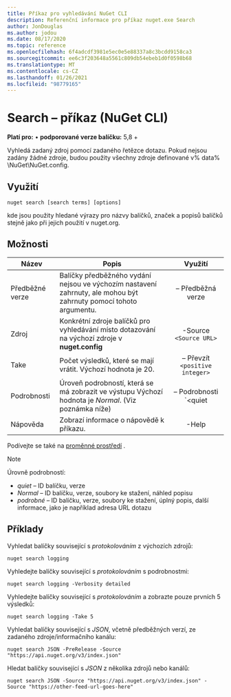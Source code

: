 ```yaml
---
title: Příkaz pro vyhledávání NuGet CLI
description: Referenční informace pro příkaz nuget.exe Search
author: JonDouglas
ms.author: jodou
ms.date: 08/17/2020
ms.topic: reference
ms.openlocfilehash: 6f4adcdf3981e5ec0e5e88337a8c3bcdd9158ca3
ms.sourcegitcommit: ee6c3f203648a5561c809db54ebeb1d0f0598b68
ms.translationtype: MT
ms.contentlocale: cs-CZ
ms.lasthandoff: 01/26/2021
ms.locfileid: "98779165"
---
```

# <a name="search-command-nuget-cli"></a>Search – příkaz (NuGet CLI)

**Platí pro:** &bullet; **podporované verze balíčku:** 5,8 +

Vyhledá zadaný zdroj pomocí zadaného řetězce dotazu. Pokud nejsou zadány žádné zdroje, budou použity všechny zdroje definované v% data% \NuGet\NuGet.config.

## <a name="usage"></a>Využití

```cli
nuget search [search terms] [options]
```

kde jsou použity hledané výrazy pro názvy balíčků, značek a popisů balíčků stejně jako při jejich použití v nuget.org.

## <a name="options"></a>Možnosti

| Název | Popis | Využití |
| ---  |     ---     |  :-:  |
| Předběžné verze | Balíčky předběžného vydání nejsou ve výchozím nastavení zahrnuty, ale mohou být zahrnuty pomocí tohoto argumentu. | – Předběžná verze |
| Zdroj | Konkrétní zdroje balíčků pro vyhledávání místo dotazování na výchozí zdroje v __nuget.config__ | -Source `<Source URL>`|
| Take | Počet výsledků, které se mají vrátit. Výchozí hodnota je 20. | – Převzít `<positive integer>` |
| Podrobnosti | Úroveň podrobností, která se má zobrazit ve výstupu Výchozí hodnota je _Normal_. (Viz poznámka níže)  | – Podrobnosti `<quiet|normal|detailed>` |
| Nápověda | Zobrazí informace o nápovědě k příkazu. | -Help |

Podívejte se také na [proměnné prostředí](cli-ref-environment-variables.md) .

> [!NOTE] 
> Úrovně podrobností:
> * _quiet_ – ID balíčku, verze
> * _Normal_ – ID balíčku, verze, soubory ke stažení, náhled popisu
> * _podrobné_ – ID balíčku, verze, soubory ke stažení, úplný popis, další informace, jako je například adresa URL dotazu

## <a name="examples"></a>Příklady

Vyhledat balíčky související s *protokolováním* z výchozích zdrojů:
```
nuget search logging
```
Vyhledejte balíčky související s *protokolováním* s podrobnostmi:
```
nuget search logging -Verbosity detailed
```
Vyhledejte balíčky související s *protokolováním* a zobrazte pouze prvních 5 výsledků:
```
nuget search logging -Take 5
```
Vyhledat balíčky související s *JSON*, včetně předběžných verzí, ze zadaného zdroje/informačního kanálu:
```
nuget search JSON -PreRelease -Source "https://api.nuget.org/v3/index.json"
```
Hledat balíčky související s *JSON* z několika zdrojů nebo kanálů:
```
nuget search JSON -Source "https://api.nuget.org/v3/index.json" -Source "https://other-feed-url-goes-here"
```
